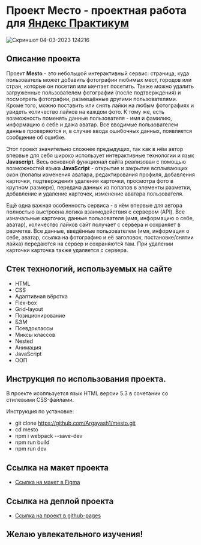 # Проект Место - проектная работа для [Яндекс Практикум](https://practicum.yandex.ru/)
![Скриншот 04-03-2023 124216](https://user-images.githubusercontent.com/113699485/222885885-8aeb48bd-3a7e-4302-b242-6048c8ae7121.jpg)

## Описание проекта
Проект **Mesto** - это небольшой интерактивный сервис: страница, куда пользователь может добавить фотографии любимых мест, городов или стран, которые он посетил или мечтает посетить. Также можно удалить загруженные пользователем фотографии (после подтверждения) и посмотреть фотографии, размещённые другими пользователями. Кроме того, можно поставить или снять лайки на любым фотографиях и увидеть количество лайков на каждом фото. К тому же, есть возможность поменять данные пользователя - имя и фамилию, информацию о себе и дажа аватар. Все вводимые пользователем данные проверяются и, в случае ввода ошибочных данных, появляется сообщение об ошибке.

Этот проект значительно сложнее предыдущих, так как в нём автор впервые для себя широко использует интерактивные технологии и язык **Javascript**. Весь основной функционал сайта реализован с помощью возможностей языка **JavaScript** - открытие и закрытие всплывающих окон (попапы изменения аватара, редактирования профиля, добавления карточки, подтверждения удаления карточки, просмотра фото в крупном размере), передача данных из попапов в элементы разметки, добавление и удаление карточек, изменение аватара пользователя.

Ещё одна важная особенность сервиса - в нём впервые для автора полностью выстроена логика взаимодействия с сервером (API). Все изначальные карточки, данные пользователя (имя, информацию о себе, аватар), количество лайков сайт получает с сервера и сохраняет в разметке. Все данные, введённые пользователем (имя, информация о себе, аватар, ссылка на фотографию и её заголовок, постановке/снятии лайка) передаются на сервер и сохраняются там. При удалении карточки карточка также удаляется с сервера.  

## Стек технологий, используемых на сайте
* HTML
* CSS
* Адаптивная вёрстка
* Flex-box
* Grid-layout
* Позиционирование
* БЭМ
* Псевдоклассы
* Миксы классов
* Nested 
* Анимация
* JavaScript
* ООП

## Инструкция по использования проекта.  
В проекте исопльзуется язык HTML версии 5.3 в сочетании со стилевыми CSS-файлами.

Инструкция по установке:
* git clone https://github.com/Argayash1/mesto.git
* cd mesto
* npm i webpack --save-dev
* npm run build
* npm run dev

## Ссылка на макет проекта 

* [Ссылка на макет в Figma](https://www.figma.com/file/2cn9N9jSkmxD84oJik7xL7/JavaScript.-Sprint-4?node-id=0%3A1)

## Ссылка на деплой проекта
* [Ссылка на проект в github-pages](https://argayash1.github.io/mesto/)

## Желаю увлекательного изучения!


